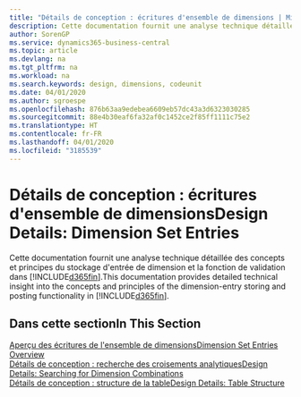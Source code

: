```yaml
---
title: "Détails de conception : écritures d'ensemble de dimensions | Microsoft Docs"
description: Cette documentation fournit une analyse technique détaillée des concepts et principes qui sont utilisés pour reconcevoir la fonction de stockage et de validation d'écritures de dimension.
author: SorenGP
ms.service: dynamics365-business-central
ms.topic: article
ms.devlang: na
ms.tgt_pltfrm: na
ms.workload: na
ms.search.keywords: design, dimensions, codeunit
ms.date: 04/01/2020
ms.author: sgroespe
ms.openlocfilehash: 876b63aa9edebea6609eb57dc43a3d6323030285
ms.sourcegitcommit: 88e4b30eaf6fa32af0c1452ce2f85ff1111c75e2
ms.translationtype: HT
ms.contentlocale: fr-FR
ms.lasthandoff: 04/01/2020
ms.locfileid: "3185539"
---
```

# <a name="design-details-dimension-set-entries"></a><span data-ttu-id="980a9-103">Détails de conception : écritures d'ensemble de dimensions</span><span class="sxs-lookup"><span data-stu-id="980a9-103">Design Details: Dimension Set Entries</span></span>
<span data-ttu-id="980a9-104">Cette documentation fournit une analyse technique détaillée des concepts et principes du stockage d'entrée de dimension et la fonction de validation dans [!INCLUDE[d365fin](includes/d365fin_md.md)].</span><span class="sxs-lookup"><span data-stu-id="980a9-104">This documentation provides detailed technical insight into the concepts and principles of the dimension-entry storing and posting functionality in [!INCLUDE[d365fin](includes/d365fin_md.md)].</span></span>

## <a name="in-this-section"></a><span data-ttu-id="980a9-105">Dans cette section</span><span class="sxs-lookup"><span data-stu-id="980a9-105">In This Section</span></span>  
[<span data-ttu-id="980a9-106">Aperçu des écritures de l'ensemble de dimensions</span><span class="sxs-lookup"><span data-stu-id="980a9-106">Dimension Set Entries Overview</span></span>](design-details-dimension-set-entries-overview.md)  
[<span data-ttu-id="980a9-107">Détails de conception : recherche des croisements analytiques</span><span class="sxs-lookup"><span data-stu-id="980a9-107">Design Details: Searching for Dimension Combinations</span></span>](design-details-searching-for-dimension-combinations.md)  
[<span data-ttu-id="980a9-108">Détails de conception : structure de la table</span><span class="sxs-lookup"><span data-stu-id="980a9-108">Design Details: Table Structure</span></span>](design-details-table-structure.md)  
